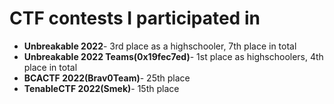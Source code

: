 # CTF contests I participated in

- **Unbreakable 2022**- 3rd place as a highschooler, 7th place in total
- **Unbreakable 2022 Teams(0x19fec7ed)**- 1st place as highschoolers, 4th place in total
- **BCACTF 2022(Brav0Team)**- 25th place
- **TenableCTF 2022(Smek)**- 15th place
